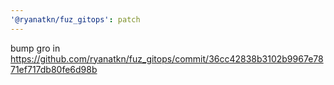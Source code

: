 ```yaml
---
'@ryanatkn/fuz_gitops': patch
---
```


bump gro in https://github.com/ryanatkn/fuz_gitops/commit/36cc42838b3102b9967e7871ef717db80fe6d98b
